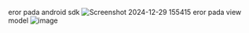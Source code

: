eror pada android sdk
![Screenshot 2024-12-29 155415](https://github.com/user-attachments/assets/9d3354ab-c830-4f43-8763-54bd1093b9dd)
eror pada view model
![image](https://github.com/user-attachments/assets/106982b2-11fe-485d-8b78-86fbf0cdf145)
